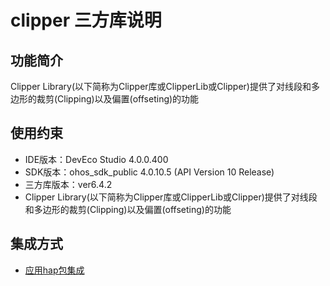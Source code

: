 # clipper 三方库说明
## 功能简介
Clipper Library(以下简称为Clipper库或ClipperLib或Clipper)提供了对线段和多边形的裁剪(Clipping)以及偏置(offseting)的功能
## 使用约束
- IDE版本：DevEco Studio 4.0.0.400
- SDK版本：ohos_sdk_public 4.0.10.5 (API Version 10 Release)
- 三方库版本：ver6.4.2
- Clipper Library(以下简称为Clipper库或ClipperLib或Clipper)提供了对线段和多边形的裁剪(Clipping)以及偏置(offseting)的功能

## 集成方式
+ [应用hap包集成](docs/hap_integrate.md)
